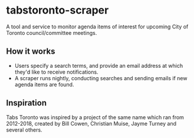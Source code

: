 # tabstoronto-scraper
A tool and service to monitor agenda items of interest for upcoming City of Toronto council/committee meetings. 


## How it works
- Users specify a search terms, and provide an email address at which they'd like to receive notifications.
- A scraper runs nightly, conducting searches and sending emails if new agenda items are found.


## Inspiration

Tabs Toronto was inspired by a project of the same name which ran from 2012-2018, created by Bill Cowen, Christian Muise, Jayme Turney and several others.

